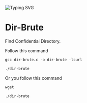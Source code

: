 ![Typing SVG](https://readme-typing-svg.demolab.com?font=Fira+Code&pause=1000&color=F7AB0A&width=435&lines=Developed+By+Indian+Cyber+Force)


# Dir-Brute
Find Confidential Directory. </br>

Follow this command </br>
```diff
gcc dir-brute.c -o dir-brute -lcurl
```
```diff
./dir-brute
```
Or you follow this command
```diff
wget
```
```diff
./dir-brute
```
